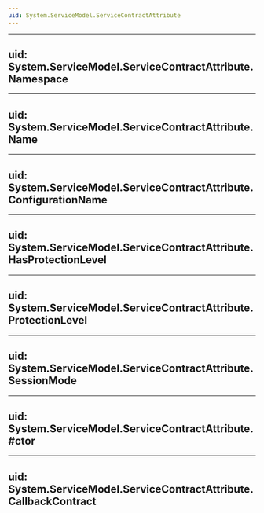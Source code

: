 ```yaml
---
uid: System.ServiceModel.ServiceContractAttribute
---
```


---
uid: System.ServiceModel.ServiceContractAttribute.Namespace
---

---
uid: System.ServiceModel.ServiceContractAttribute.Name
---

---
uid: System.ServiceModel.ServiceContractAttribute.ConfigurationName
---

---
uid: System.ServiceModel.ServiceContractAttribute.HasProtectionLevel
---

---
uid: System.ServiceModel.ServiceContractAttribute.ProtectionLevel
---

---
uid: System.ServiceModel.ServiceContractAttribute.SessionMode
---

---
uid: System.ServiceModel.ServiceContractAttribute.#ctor
---

---
uid: System.ServiceModel.ServiceContractAttribute.CallbackContract
---
